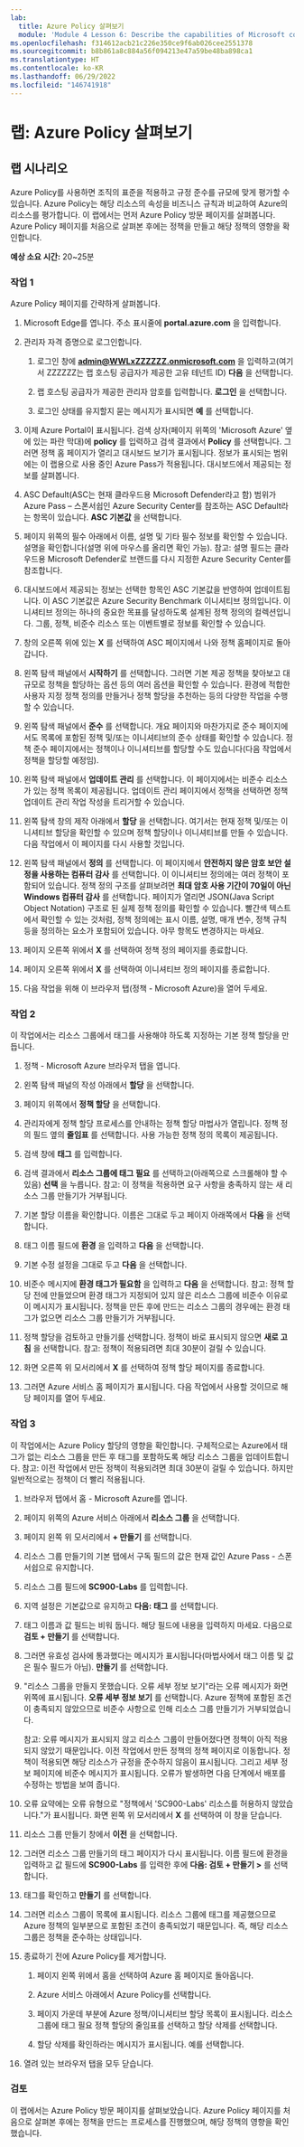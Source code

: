 ```yaml
---
lab:
  title: Azure Policy 살펴보기
  module: 'Module 4 Lesson 6: Describe the capabilities of Microsoft compliance solutions: Describe Azure Policy'
ms.openlocfilehash: f314612acb21c226e350ce9f6ab026cee2551378
ms.sourcegitcommit: b8b861a8c884a56f094213e47a59be48ba898ca1
ms.translationtype: HT
ms.contentlocale: ko-KR
ms.lasthandoff: 06/29/2022
ms.locfileid: "146741918"
---
```

# <a name="lab-explore-azure-policy"></a>랩: Azure Policy 살펴보기

## <a name="lab-scenario"></a>랩 시나리오

Azure Policy를 사용하면 조직의 표준을 적용하고 규정 준수를 규모에 맞게 평가할 수 있습니다. Azure Policy는 해당 리소스의 속성을 비즈니스 규칙과 비교하여 Azure의 리소스를 평가합니다. 이 랩에서는 먼저 Azure Policy 방문 페이지를 살펴봅니다. Azure Policy 페이지를 처음으로 살펴본 후에는 정책을 만들고 해당 정책의 영향을 확인합니다.

**예상 소요 시간:** 20~25분

### <a name="task-1"></a>작업 1

Azure Policy 페이지를 간략하게 살펴봅니다.

1. Microsoft Edge를 엽니다. 주소 표시줄에 **portal.azure.com** 을 입력합니다.

1. 관리자 자격 증명으로 로그인합니다.
    1. 로그인 창에 **admin@WWLxZZZZZZ.onmicrosoft.com** 을 입력하고(여기서 ZZZZZZ는 랩 호스팅 공급자가 제공한 고유 테넌트 ID) **다음** 을 선택합니다.

    1. 랩 호스팅 공급자가 제공한 관리자 암호를 입력합니다. **로그인** 을 선택합니다.
    1. 로그인 상태를 유지할지 묻는 메시지가 표시되면 **예** 를 선택합니다.

1. 이제 Azure Portal이 표시됩니다.  검색 상자(페이지 위쪽의 'Microsoft Azure' 옆에 있는 파란 막대)에 **policy** 를 입력하고 검색 결과에서 **Policy** 를 선택합니다. 그러면 정책 홈 페이지가 열리고 대시보드 보기가 표시됩니다.  정보가 표시되는 범위에는 이 랩용으로 사용 중인 Azure Pass가 적용됩니다.   대시보드에서 제공되는 정보를 살펴봅니다.

1. ASC Default(ASC는 현재 클라우드용 Microsoft Defender라고 함) 범위가 Azure Pass – 스폰서쉽인 Azure Security Center를 참조하는 ASC Default라는 항목이 있습니다.   **ASC 기본값** 을 선택합니다.

1. 페이지 위쪽의 필수 아래에서 이름, 설명 및 기타 필수 정보를 확인할 수 있습니다.  설명을 확인합니다(설명 위에 마우스를 올리면 확인 가능). 참고: 설명 필드는 클라우드용 Microsoft Defender로 브랜드를 다시 지정한 Azure Security Center를 참조합니다.

1. 대시보드에서 제공되는 정보는 선택한 항목인 ASC 기본값을 반영하여 업데이트됩니다. 이 ASC 기본값은 Azure Security Benchmark 이니셔티브 정의입니다.  이니셔티브 정의는 하나의 중요한 목표를 달성하도록 설계된 정책 정의의 컬렉션입니다. 그룹, 정책, 비준수 리소스 또는 이벤트별로 정보를 확인할 수 있습니다.

1. 창의 오른쪽 위에 있는 **X** 를 선택하여 ASC 페이지에서 나와 정책 홈페이지로 돌아갑니다.

1. 왼쪽 탐색 패널에서 **시작하기** 를 선택합니다.  그러면 기본 제공 정책을 찾아보고 대규모로 정책을 할당하는 옵션 등의 여러 옵션을 확인할 수 있습니다. 환경에 적합한 사용자 지정 정책 정의를 만들거나 정책 할당을 추천하는 등의 다양한 작업을 수행할 수 있습니다.

1. 왼쪽 탐색 패널에서 **준수** 를 선택합니다.  개요 페이지와 마찬가지로 준수 페이지에서도 목록에 포함된 정책 및/또는 이니셔티브의 준수 상태를 확인할 수 있습니다.  정책 준수 페이지에서는 정책이나 이니셔티브를 할당할 수도 있습니다(다음 작업에서 정책을 할당할 예정임).

1. 왼쪽 탐색 패널에서 **업데이트 관리** 를 선택합니다.  이 페이지에서는 비준수 리소스가 있는 정책 목록이 제공됩니다.  업데이트 관리 페이지에서 정책을 선택하면 정책 업데이트 관리 작업 작성을 트리거할 수 있습니다.  

1. 왼쪽 탐색 창의 제작 아래에서 **할당** 을 선택합니다.  여기서는 현재 정책 및/또는 이니셔티브 할당을 확인할 수 있으며 정책 할당이나 이니셔티브를 만들 수 있습니다.  다음 작업에서 이 페이지를 다시 사용할 것입니다.  

1. 왼쪽 탐색 패널에서 **정의** 를 선택합니다.  이 페이지에서 **안전하지 않은 암호 보안 설정을 사용하는 컴퓨터 감사** 를 선택합니다.  이 이니셔티브 정의에는 여러 정책이 포함되어 있습니다.  정책 정의 구조를 살펴보려면 **최대 암호 사용 기간이 70일이 아닌 Windows 컴퓨터 감사** 를 선택합니다.  페이지가 열리면 JSON(Java Script Object Notation) 구조로 된 실제 정책 정의를 확인할 수 있습니다.   빨간색 텍스트에서 확인할 수 있는 것처럼, 정책 정의에는 표시 이름, 설명, 매개 변수, 정책 규칙 등을 정의하는 요소가 포함되어 있습니다. 아무 항목도 변경하지는 마세요.  

1. 페이지 오른쪽 위에서 **X** 를 선택하여 정책 정의 페이지를 종료합니다.

1. 페이지 오른쪽 위에서 **X** 를 선택하여 이니셔티브 정의 페이지를 종료합니다.

1. 다음 작업을 위해 이 브라우저 탭(정책 - Microsoft Azure)을 열어 두세요.

### <a name="task-2"></a>작업 2

이 작업에서는 리소스 그룹에서 태그를 사용해야 하도록 지정하는 기본 정책 할당을 만듭니다.

1. 정책 - Microsoft Azure 브라우저 탭을 엽니다.

1. 왼쪽 탐색 패널의 작성 아래에서 **할당** 을 선택합니다.

1. 페이지 위쪽에서 **정책 할당** 을 선택합니다.

1. 관리자에게 정책 할당 프로세스를 안내하는 정책 할당 마법사가 열립니다.  정책 정의 필드 옆의 **줄임표** 를 선택합니다.  사용 가능한 정책 정의 목록이 제공됩니다.  

1. 검색 창에 **태그** 를 입력합니다.

1. 검색 결과에서 **리소스 그룹에 태그 필요** 를 선택하고(아래쪽으로 스크롤해야 할 수 있음) **선택** 을 누릅니다.  참고: 이 정책을 적용하면 요구 사항을 충족하지 않는 새 리소스 그룹 만들기가 거부됩니다.  

1. 기본 할당 이름을 확인합니다.  이름은 그대로 두고 페이지 아래쪽에서 **다음** 을 선택합니다.

1. 태그 이름 필드에 **환경** 을 입력하고 **다음** 을 선택합니다.

1. 기본 수정 설정을 그대로 두고 **다음** 을 선택합니다.

1. 비준수 메시지에 **환경 태그가 필요함** 을 입력하고 **다음** 을 선택합니다. 참고: 정책 할당 전에 만들었으며 환경 태그가 지정되어 있지 않은 리소스 그룹에 비준수 이유로 이 메시지가 표시됩니다.  정책을 만든 후에 만드는 리소스 그룹의 경우에는 환경 태그가 없으면 리소스 그룹 만들기가 거부됩니다.

1. 정책 할당을 검토하고 만들기를 선택합니다.  정책이 바로 표시되지 않으면 **새로 고침** 을 선택합니다. 참고: 정책이 적용되려면 최대 30분이 걸릴 수 있습니다.

1. 화면 오른쪽 위 모서리에서 **X** 를 선택하여 정책 할당 페이지를 종료합니다.

1. 그러면 Azure 서비스 홈 페이지가 표시됩니다.  다음 작업에서 사용할 것이므로 해당 페이지를 열어 두세요.

### <a name="task-3"></a>작업 3

이 작업에서는 Azure Policy 할당의 영향을 확인합니다. 구체적으로는 Azure에서 태그가 없는 리소스 그룹을 만든 후 태그를 포함하도록 해당 리소스 그룹을 업데이트합니다.  참고: 이전 작업에서 만든 정책이 적용되려면 최대 30분이 걸릴 수 있습니다. 하지만 일반적으로는 정책이 더 빨리 적용됩니다.

1. 브라우저 탭에서 홈 - Microsoft Azure를 엽니다.

1. 페이지 위쪽의 Azure 서비스 아래에서 **리소스 그룹** 을 선택합니다.

1. 페이지 왼쪽 위 모서리에서 **+ 만들기** 를 선택합니다.

1. 리소스 그룹 만들기의 기본 탭에서 구독 필드의 값은 현재 값인 Azure Pass - 스폰서쉽으로 유지합니다.

1. 리소스 그룹 필드에 **SC900-Labs** 를 입력합니다.

1. 지역 설정은 기본값으로 유지하고 **다음: 태그** 를 선택합니다.

1. 태그 이름과 값 필드는 비워 둡니다.  해당 필드에 내용을 입력하지 마세요. 다음으로 **검토 + 만들기** 를 선택합니다.

1. 그러면 유효성 검사에 통과했다는 메시지가 표시됩니다(마법사에서 태그 이름 및 값은 필수 필드가 아님). **만들기** 를 선택합니다.

1. "리소스 그룹을 만들지 못했습니다. 오류 세부 정보 보기"라는 오류 메시지가 화면 위쪽에 표시됩니다.  **오류 세부 정보 보기** 를 선택합니다. Azure 정책에 포함된 조건이 충족되지 않았으므로 비준수 사항으로 인해 리소스 그룹 만들기가 거부되었습니다.

    참고: 오류 메시지가 표시되지 않고 리소스 그룹이 만들어졌다면 정책이 아직 적용되지 않았기 때문입니다.  이전 작업에서 만든 정책의 정책 페이지로 이동합니다. 정책이 적용되면 해당 리소스가 규정을 준수하지 않음이 표시됩니다.  그리고 세부 정보 페이지에 비준수 메시지가 표시됩니다. 오류가 발생하면 다음 단계에서 배포를 수정하는 방법을 보여 줍니다.

1. 오류 요약에는 오류 유형으로 "정책에서 'SC900-Labs' 리소스를 허용하지 않았습니다."가 표시됩니다.  화면 왼쪽 위 모서리에서 **X** 를 선택하여 이 창을 닫습니다.

1. 리소스 그룹 만들기 창에서 **이전** 을 선택합니다.

1. 그러면 리소스 그룹 만들기의 태그 페이지가 다시 표시됩니다.  이름 필드에 환경을 입력하고 값 필드에 **SC900-Labs** 를 입력한 후에 **다음: 검토 + 만들기 >** 를 선택합니다.

1. 태그를 확인하고 **만들기** 를 선택합니다.

1. 그러면 리소스 그룹이 목록에 표시됩니다.  리소스 그룹에 태그를 제공했으므로 Azure 정책의 일부분으로 포함된 조건이 충족되었기 때문입니다.  즉, 해당 리소스 그룹은 정책을 준수하는 상태입니다.

1. 종료하기 전에 Azure Policy를 제거합니다.
    1. 페이지 왼쪽 위에서 홈을 선택하여 Azure 홈 페이지로 돌아옵니다.

    1. Azure 서비스 아래에서 Azure Policy를 선택합니다.
    1. 페이지 가운데 부분에 Azure 정책/이니셔티브 할당 목록이 표시됩니다.  리소스 그룹에 태그 필요 정책 할당의 줄임표를 선택하고 할당 삭제를 선택합니다.
    1. 할당 삭제를 확인하라는 메시지가 표시됩니다.  예를 선택합니다.

1. 열려 있는 브라우저 탭을 모두 닫습니다.

### <a name="review"></a>검토

이 랩에서는 Azure Policy 방문 페이지를 살펴보았습니다. Azure Policy 페이지를 처음으로 살펴본 후에는 정책을 만드는 프로세스를 진행했으며, 해당 정책의 영향을 확인했습니다.
